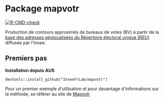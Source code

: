 # Package mapvotr

  <!-- badges: start -->
  [![R-CMD-check](https://github.com/jpramil/mapvotr/actions/workflows/R-CMD-check.yaml/badge.svg)](https://github.com/jpramil/mapvotr/actions/workflows/R-CMD-check.yaml)
  <!-- badges: end -->

Production de contours approximés de bureaux de votes (BV) à partir de la [base des adresses géolocalisées du Répertoire électoral unique (REU)](lien) diffusée par l'Insee.


## Premiers pas 

**Installation depuis AUS**

```
devtools::install_github("InseeFrLab/mapvotr")
```

Pour un premier exemple d'utilisation et pour davantage d'informations sur la méthode, se référer au site de [Mapvotr](http://dsau.gitlab-pages.insee.fr/bureaux-de-votes/mapvotr/index.html)






  
 

